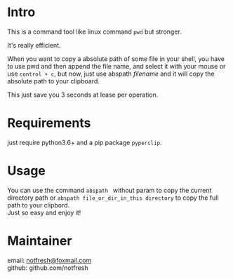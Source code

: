 # Intro
This is a command tool like linux command `pwd` but stronger.  


It's really efficient.  

When you want to copy a absolute path of some file in your shell, you have to use pwd and then append the file  name, and select it with your mouse or use `control + c`, but now, just use abspath 
*filename* and it will copy the absolute path to your clipboard.   

This just save you 3 seconds at lease per operation.  

# Requirements
just require python3.6+ and a pip package `pyperclip`.

# Usage  


You can use the command `abspath ` without param to copy the current directory path or `abspath file_or_dir_in_this directory` to copy the full path to your clipbord.  
Just so easy and enjoy it!  

# Maintainer  
email: notfresh@foxmail.com  
github: github.com/notfresh  




